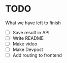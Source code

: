 # TODO
What we have left to finish

- [ ] Save result in API
- [ ] Write README
- [ ] Make video
- [ ] Make Devpost
- [ ] Add routing to frontend
